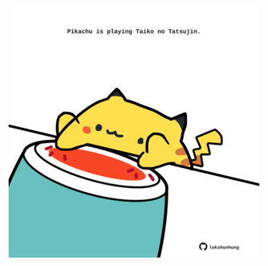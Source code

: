 <!-- built at 06/09/2022, 12:01:02 UTC -->
<p align="center">
  <img width="500" height="500" src="./ReadmeImage.svg">
</p>

